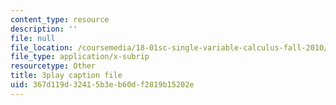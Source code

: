 ```yaml
---
content_type: resource
description: ''
file: null
file_location: /coursemedia/18-01sc-single-variable-calculus-fall-2010/367d119d32415b3eb60df2819b15202e_CXKoCMVqM9s.vtt
file_type: application/x-subrip
resourcetype: Other
title: 3play caption file
uid: 367d119d-3241-5b3e-b60d-f2819b15202e
---
```

